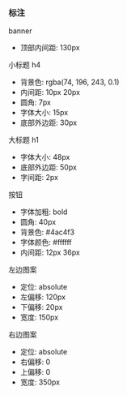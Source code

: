 ### 标注

banner

-   顶部内间距: 130px

小标题 h4

-   背景色: rgba(74, 196, 243, 0.1)
-   内间距: 10px 20px
-   圆角: 7px
-   字体大小: 15px
-   底部外边距: 30px

大标题 h1

-   字体大小: 48px
-   底部外边距: 50px
-   字间距: 2px

按钮

-   字体加粗: bold
-   圆角: 40px
-   背景色: #4ac4f3
-   字体颜色: #ffffff
-   内间距: 12px 36px

左边图案

-   定位: absolute
-   左偏移: 120px
-   下偏移: 20px
-   宽度: 150px

右边图案

-   定位: absolute
-   右偏移: 0
-   上偏移: 0
-   宽度: 350px
